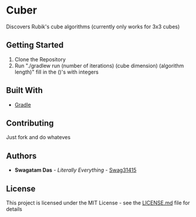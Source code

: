 # Cuber

Discovers Rubik's cube algorithms (currently only works for 3x3 cubes)

## Getting Started

1. Clone the Repository
2. Run "./gradlew run (number of iterations) (cube dimension) (algorithm length)" fill in the ()'s with integers

## Built With

* [Gradle](https://gradle.org/)

## Contributing

Just fork and do whateves

## Authors

* **Swagatam Das** - *Literally Everything* - [Swag31415](https://github.com/swag31415)

## License

This project is licensed under the MIT License - see the [LICENSE.md](LICENSE.md) file for details
